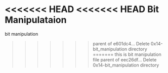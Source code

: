 <<<<<<< HEAD
<<<<<<< HEAD
Bit Manipulataion
=======
bit manipulation
>>>>>>> parent of e601dc4... Delete 0x14-bit_manipulation directory
=======
this is bit manipulation file
>>>>>>> parent of eec26df... Delete 0x14-bit_manipulation directory
